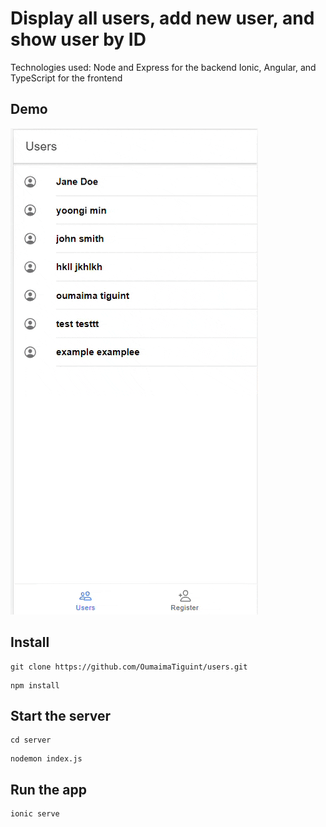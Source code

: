 # Display all users, add new user, and show user by ID
Technologies used: 
    Node and Express for the backend
    Ionic, Angular, and TypeScript for the frontend

## Demo
![Demo](demo.gif)

## Install
```
git clone https://github.com/OumaimaTiguint/users.git
```

```
npm install
```

## Start the server
```
cd server
```

```
nodemon index.js
```

## Run the app

```
ionic serve
```
